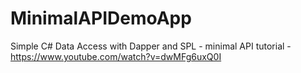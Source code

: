 # MinimalAPIDemoApp
Simple C# Data Access with Dapper and SPL - minimal API tutorial - https://www.youtube.com/watch?v=dwMFg6uxQ0I
